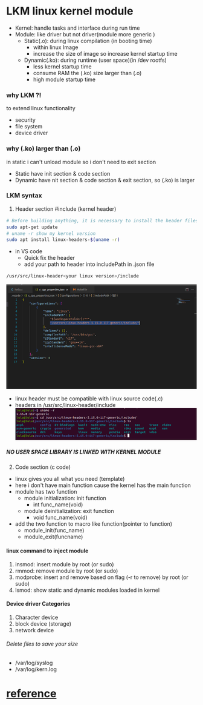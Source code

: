 # LKM linux kernel module 
- Kernel: handle tasks and interface during run time 
- Module: like driver but not driver(module more generic ) 
    - Static(.o): during linux compilation (in booting time)   
        - within linux Image
        - increase the size of image so increase kernel startup time 
    - Dynamic(.ko): during runtime (user space)(in /dev rootfs)
        - less kernel startup time
        - consume RAM the (.ko) size larger than (.o)
        - high module startup time 

### why LKM ?!
to extend linux functionality 
- security 
- file system 
- device driver 

### why (.ko) larger than (.o)
in static i can't unload module so i don't need to exit section 
- Static have init section & code section 
- Dynamic have nit section & code section & exit section, so (.ko) is larger 

### LKM syntax 
1. Header section 
#include (kernel header)
```sh
# Before building anything, it is necessary to install the header files for the kernel.
sudo apt-get update 
# uname -r show my kernel version 
sudo apt install linux-headers-$(uname -r)
```
- in VS code 
    - Quick fix the header 
    - add your path to header into includePath in .json file
```sh 
/usr/src/linux-header<your linux version>/include
```
![alt text](image-1.png)

- linux header must be compatible with linux source code(.c)
- headers in /usr/src/linux-header<your linux version>/include
![alt text](image.png)

##### NO USER SPACE LIBRARY IS LINKED WITH KERNEL MODULE 

2. Code section (c code)
- linux gives you all what you need (template)
- here i don't have main function cause the kernel has the main function 
- module has two function 
    - module initialization: init function 
        - int func_name(void)
    - module deinitialization: exit function 
        - void func_name(void)
- add the two function to macro like function(pointer to function)
    - module_init(func_name)
    - module_exit(funcname)



#### linux command to inject module 
1. insmod: insert module by root (or sudo)
2. rmmod: remove module by root (or sudo)
3. modprobe: insert and remove based on flag (-r to remove) by root (or sudo) 
4. lsmod: show static and dynamic modules loaded in kernel 

#### Device driver Categories 
1. Character device 
2. block device (storage)
3. network device 


###### Delete files to save your size 
- /var/log/syslog
- /var/log/kern.log


# [reference](https://sysprog21.github.io/lkmpg/#before-we-begin)